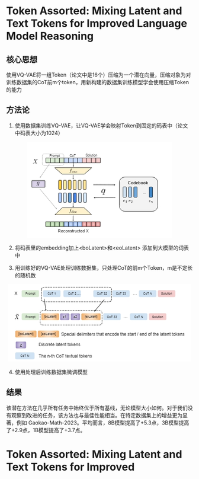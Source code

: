 # Token Assorted: Mixing Latent and Text Tokens for Improved Language Model Reasoning
## 核心思想
使用VQ-VAE将一组Token（论文中是16个）压缩为一个潜在向量，压缩对象为对训练数据集的CoT前m个token，用新构建的数据集训练模型学会使用压缩Token的能力

## 方法论
1. 使用数据集训练VQ-VAE，让VQ-VAE学会映射Token到固定的码表中（论文中码表大小为1024）
<div align="center">
<img src="图片池\论文图2.png" alt="综述图1">
</div>

2. 将码表里的embedding加上\<boLatent>和\<eoLatent> 添加到大模型的词表中

3. 用训练好的VQ-VAE处理训练数据集，只处理CoT的前m个Token，m是不定长的随机数 
<div align="center">
<img src="图片池\论文图1.png" alt="综述图1">
</div>

4. 使用处理后训练数据集微调模型

## 结果
该潜在方法在几乎所有任务中始终优于所有基线，无论模型大小如何。对于我们没有观察到改进的任务，该方法也与最佳性能相当。在特定数据集上的增益更为显著，例如 Gaokao-Math-2023。平均而言，8B模型提高了+5.3点，3B模型提高了+2.9点，1B模型提高了+3.7点。


# Token Assorted: Mixing Latent and Text Tokens for Improved 